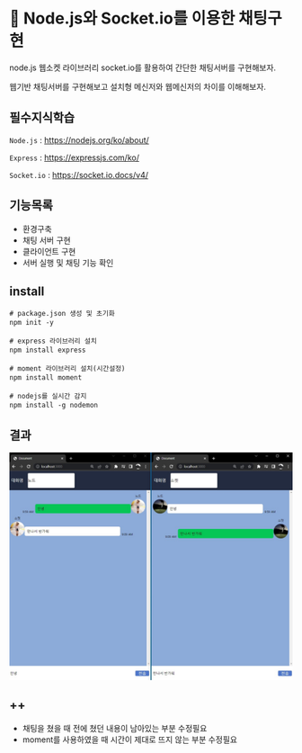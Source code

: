 # 🎉 Node.js와 Socket.io를 이용한 채팅구현

  node.js 웹소켓 라이브러리 socket.io를 활용하여 간단한 채팅서버를 구현해보자. 

웹기반 채팅서버를 구현해보고 설치형 메신저와 웹메신저의 차이를 이해해보자.



## 필수지식학습

`Node.js` : https://nodejs.org/ko/about/

`Express` : https://expressjs.com/ko/

`Socket.io` : https://socket.io.docs/v4/



## 기능목록

- 환경구축
- 채팅 서버 구현
- 클라이언트 구현
- 서버 실행 및 채팅 기능 확인



## install

```vue
# package.json 생성 및 초기화
npm init -y

# express 라이브러리 설치
npm install express

# moment 라이브러리 설치(시간설정)
npm install moment

# nodejs를 실시간 감지
npm install -g nodemon
```



## 결과

![결과](README.assets/결과.jpg)



## ++

- 채팅을 쳤을 때 전에 쳤던 내용이 남아있는 부분 수정필요
- moment를 사용하였을 때 시간이 제대로 뜨지 않는 부분 수정필요
